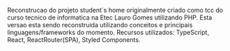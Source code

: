 Reconstrucao do projeto student`s home originalmente criado como tcc do curso tecnico de informatica na Etec Lauro Gomes utilizando PHP. Esta versao esta sendo reconstruida utilizando conceitos e principais linguagens/frameworks do momento.
Recursos utilizados: TypeScript, React, ReactRouter(SPA), Styled Components.

